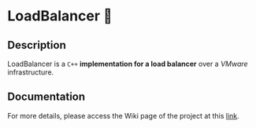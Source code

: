 # LoadBalancer :trident:

## Description

LoadBalancer is a `C++` **implementation for a load balancer** over a *VMware* infrastructure.

## Documentation

For more details, please access the Wiki page of the project at this [link](https://github.com/iosifache/LoadBalancer/wiki).